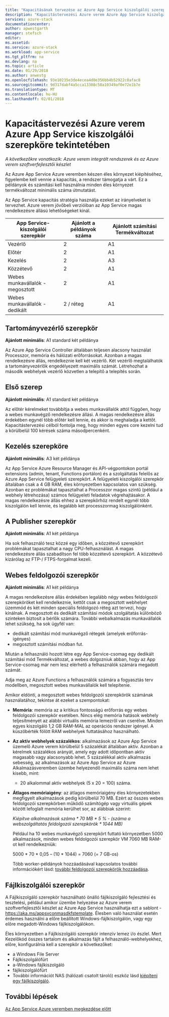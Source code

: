 ```yaml
---
title: "Kapacitásának tervezése az Azure App Service kiszolgálói szerepkörök Azure verem |} Microsoft Docs"
description: "Kapacitástervezési Azure verem Azure App Service kiszolgálói szerepköre tekintetében"
services: azure-stack
documentationcenter: 
author: apwestgarth
manager: stefsch
editor: 
ms.assetid: 
ms.service: azure-stack
ms.workload: app-service
ms.tgt_pltfrm: na
ms.devlang: na
ms.topic: article
ms.date: 01/29/2018
ms.author: anwestg
ms.openlocfilehash: 93e10235e3de4ecea4d0e356bb4b52922c8afac8
ms.sourcegitcommit: 9d317dabf4a5cca13308c50a10349af0e72e1b7e
ms.translationtype: MT
ms.contentlocale: hu-HU
ms.lasthandoff: 02/01/2018
---
```

# <a name="capacity-planning-for-azure-app-service-server-roles-in-azure-stack"></a>Kapacitástervezési Azure verem Azure App Service kiszolgálói szerepköre tekintetében
*A következőkre vonatkozik: Azure verem integrált rendszerek és az Azure verem szoftverfejlesztői készlet*

Az Azure App Service Azure veremben készen éles környezet kiépítéséhez, figyelembe kell vennie a kapacitás, a rendszer támogatja a várt.  Ez a példányok és számítási kell használnia minden éles környezet termékváltozat minimális száma útmutatást.

Az App Service kapacitás stratégia használja ezeket az irányelveket is tervezhet. Azure verem jövőbeli verzióiban az App Service magas rendelkezésre állású lehetőségeket kínál.

| App Service-kiszolgálói szerepkör | Ajánlott a példányok száma | Ajánlott számítási Termékváltozat|
| --- | --- | --- |
| Vezérlő | 2 | A1 |
| Előtér | 2 | A1 |
| Kezelés | 2 | A3 |
| Közzétevő | 2 | A1 |
| Webes munkavállalók - megosztott | 2 | A1 |
| Webes munkavállalók - dedikált | 2 / réteg | A1 |

## <a name="controller-role"></a>Tartományvezérlő szerepkör

**Ajánlott minimális**: A1 standard két példánya

Az Azure App Service Controller általában teljesen alacsony használat Processzor, memória és hálózati erőforrásokat. Azonban a magas rendelkezésre állás, rendelkeznie kell két vezérlő. Két vezérlő megtalálhatók a tartományvezérlők engedélyezett maximális számát. Létrehozhat a második webhelyek vezérlő közvetlen a telepítő a telepítés során.

## <a name="front-end-role"></a>Első szerep

**Ajánlott minimális**: A1 standard két példánya

Az előtér kérelmeket továbbítja a webes munkavállalók attól függően, hogy a webes munkavégző rendelkezésre állási. A magas rendelkezésre állás érdekében egynél több előtér kell lennie, és akkor is meghaladja a kettőt. Kapacitástervezési célból fontolja meg, hogy minden egyes core kezelni tud a körülbelül 100 kérések száma másodpercenként.

## <a name="management-role"></a>Kezelés szerepköre

**Ajánlott minimális**: A3 két példánya

Az App Service Azure Resource Manager és API-végpontokon portál extensions (admin, tenant, Functions portálon) és a szolgáltatás felelős az Azure App Service felügyeleti szerepkört. A felügyeleti kiszolgálói szerepkör általában csak a 4 GB RAM, éles környezetben kapcsolatos van szükség. Azonban ez problémákat tapasztalhat a Processzor magas szintű (például a webhely létrehozása) számos felügyeleti feladatok végrehajtásakor. A magas rendelkezésre állás ehhez a szerepkörhöz rendelt egynél több kiszolgálón kell lennie, és legalább két processzormag kiszolgálónként.

## <a name="publisher-role"></a>A Publisher szerepkör

**Ajánlott minimális**: A1 két példánya

Ha sok felhasználó tesz közzé egy időben, a közzétevő szerepkört problémákat tapasztalhat a nagy CPU-felhasználást. A magas rendelkezésre állás szabadítson fel több közzétevő szerepkört.  A közzétevő kizárólag az FTP-/ FTPS-forgalmat kezeli.

## <a name="web-worker-role"></a>Webes feldolgozói szerepkör

**Ajánlott minimális**: A1 két példánya

A magas rendelkezésre állás érdekében legalább négy webes feldolgozói szerepköröket kell rendelkeznie, kettőt csak a megosztott webhelyet üzemmód és két minden speciális feldolgozó réteg azt tervezi, hogy kínálnak. A megosztott és dedikált számítási módok szolgáltatás különböző szinteken biztosít a bérlők számára. További webalkalmazás munkavállalók lehet szükség, ha sok ügyfél van:
 - dedikált számítási mód munkavégző rétegek (amelyek erőforrás-igényes)
 - megosztott számítási módban fut.

Miután a felhasználó hozott létre egy App Service-csomag egy dedikált számítási mód Termékváltozat, a webes dolgozniuk abban, hogy az App Service-csomag már nem lesz elérhető a felhasználók számára megadott számát.

Adja meg az Azure Functions a felhasználók számára a fogyasztás terv modellben, megosztott webes munkavállalók kell telepítenie.

Amikor eldönti, a megosztott webes feldolgozói szerepkörök számának használatához, tekintse át ezeket a szempontokat:

- **Memória**: memória az a kritikus fontosságú erőforrás egy webes feldolgozói szerepkör esetében. Nincs elég memória hatások webhely teljesítményét az alábbi virtuális memória lemezről van cserélve. Minden egyes kiszolgáló 1,2 GB RAM-MAL az operációs rendszer igényel. A küszöbérték fölött RAM webhelyek futtatásához használható.
- **Az aktív webhelyek százalékos**: alkalmazások az Azure App Service üzemelő Azure verem körülbelül 5 százalékát általában aktív. Azonban a kérelmek százalékos arányát, amely egy adott időpontban aktív magasabb vagy alacsonyabb lehet. 5 százalékkal aktív alkalmazás sebesség, az alkalmazások az Azure App Service az Azure Alkalmazásveremben üzembe helyezendő maximális száma nem lehet kisebb, mint:
    - 20 alkalommal aktív webhelyek (5 x 20 = 100) száma.
- **Átlagos memóriaigény**: az átlagos memóriaigény éles környezetekben megfigyelt alkalmazások pedig körülbelül 70 MB. Ezért az összes webes feldolgozói szerepkörben működő számítógép vagy virtuális gépek között lefoglalt memória kerülhet sor, az alábbiak szerint:

    *Kiépítve alkalmazások száma * 70 MB * 5 % - (száma a webszolgáltatás feldolgozói szerepkörök * 1044 MB)*

   Például ha 10 webes munkavégző szerepkört futtató környezetben 5000 alkalmazások, minden webes feldolgozói szerepkör VM 7060 MB RAM-ot kell rendelkezniük:

   5000 * 70 * 0,05 – (10 * 1044) = 7060 (= 7 GB-os)

   Több worker-példányok hozzáadásával kapcsolatos további információkért lásd: [további feldolgozói szerepkörök hozzáadása](azure-stack-app-service-add-worker-roles.md).

## <a name="file-server-role"></a>Fájlkiszolgálói szerepkör

A Fájlkiszolgáló szerepkör használható önálló fájlkiszolgáló fejlesztési és tesztelési, például amikor üzembe helyezése az Azure verem szoftverfejlesztői készlet az Azure App Service használhatja ezt a sablont - https://aka.ms/appsvconmasdkfstemplate. Élesben való használat esetén érdemes használni a előre beállított Windows-fájlkiszolgálón, vagy egy előre megadott-Windows fájlkiszolgálókon.

Éles környezetben a Fájlkiszolgáló szerepkör intenzív lemez i/o észlel. Mert Kezelőkód összes tartalom és alkalmazás fájlt a felhasználó-webhelyekhez, előre, konfigurálnia kell a szerepkör a következőket:
- a Windows File Server
- Fájlkiszolgálófürt
- a-Windows fájlkiszolgáló
- fájlkiszolgálófürt
- További információt NAS (hálózati csatolt tároló) eszköz lásd [kiépíteni egy fájlkiszolgáló](azure-stack-app-service-before-you-get-started.md#prepare-the-file-server).

## <a name="next-steps"></a>További lépések

[Az App Service Azure veremben megkezdése előtt](azure-stack-app-service-before-you-get-started.md)
